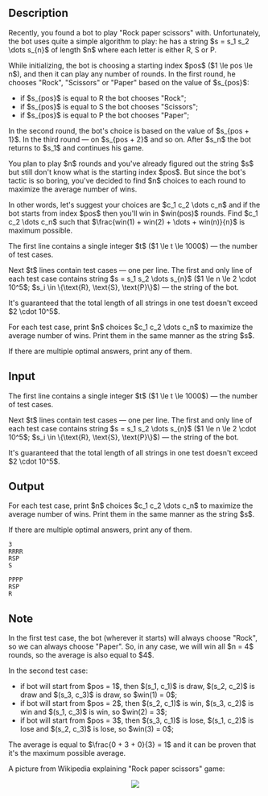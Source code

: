 ## Description

<div><p>Recently, you found a bot to play "Rock paper scissors" with. Unfortunately, the bot uses quite a simple algorithm to play: he has a string $s = s_1 s_2 \dots s_{n}$ of length $n$ where each letter is either <span class="tex-font-style-tt">R</span>, <span class="tex-font-style-tt">S</span> or <span class="tex-font-style-tt">P</span>.</p><p>While initializing, the bot is choosing a starting index $pos$ ($1 \le pos \le n$), and then it can play any number of rounds. In the first round, he chooses "Rock", "Scissors" or "Paper" based on the value of $s_{pos}$: </p><ul> <li> if $s_{pos}$ is equal to <span class="tex-font-style-tt">R</span> the bot chooses "Rock"; </li><li> if $s_{pos}$ is equal to <span class="tex-font-style-tt">S</span> the bot chooses "Scissors"; </li><li> if $s_{pos}$ is equal to <span class="tex-font-style-tt">P</span> the bot chooses "Paper"; </li></ul><p>In the second round, the bot's choice is based on the value of $s_{pos + 1}$. In the third round&nbsp;— on $s_{pos + 2}$ and so on. After $s_n$ the bot returns to $s_1$ and continues his game.</p><p>You plan to play $n$ rounds and you've already figured out the string $s$ but still don't know what is the starting index $pos$. But since the bot's tactic is so boring, you've decided to find $n$ choices to each round to maximize the average number of wins.</p><p>In other words, let's suggest your choices are $c_1 c_2 \dots c_n$ and if the bot starts from index $pos$ then you'll win in $win(pos)$ rounds. Find $c_1 c_2 \dots c_n$ such that $\frac{win(1) + win(2) + \dots + win(n)}{n}$ is maximum possible.</p></div><div class="input-specification"><p>The first line contains a single integer $t$ ($1 \le t \le 1000$)&nbsp;— the number of test cases.</p><p>Next $t$ lines contain test cases&nbsp;— one per line. The first and only line of each test case contains string $s = s_1 s_2 \dots s_{n}$ ($1 \le n \le 2 \cdot 10^5$; $s_i \in \{\text{R}, \text{S}, \text{P}\}$)&nbsp;— the string of the bot.</p><p>It's guaranteed that the total length of all strings in one test doesn't exceed $2 \cdot 10^5$.</p></div><div class="output-specification"><p>For each test case, print $n$ choices $c_1 c_2 \dots c_n$ to maximize the average number of wins. Print them in the same manner as the string $s$.</p><p>If there are multiple optimal answers, print any of them.</p></div>

## Input

<p>The first line contains a single integer $t$ ($1 \le t \le 1000$)&nbsp;— the number of test cases.</p><p>Next $t$ lines contain test cases&nbsp;— one per line. The first and only line of each test case contains string $s = s_1 s_2 \dots s_{n}$ ($1 \le n \le 2 \cdot 10^5$; $s_i \in \{\text{R}, \text{S}, \text{P}\}$)&nbsp;— the string of the bot.</p><p>It's guaranteed that the total length of all strings in one test doesn't exceed $2 \cdot 10^5$.</p>

## Output

<p>For each test case, print $n$ choices $c_1 c_2 \dots c_n$ to maximize the average number of wins. Print them in the same manner as the string $s$.</p><p>If there are multiple optimal answers, print any of them.</p>





```input1
3
RRRR
RSP
S
```




```output1
PPPP
RSP
R
```



## Note

<p>In the first test case, the bot (wherever it starts) will always choose "Rock", so we can always choose "Paper". So, in any case, we will win all $n = 4$ rounds, so the average is also equal to $4$.</p><p>In the second test case: </p><ul> <li> if bot will start from $pos = 1$, then $(s_1, c_1)$ is draw, $(s_2, c_2)$ is draw and $(s_3, c_3)$ is draw, so $win(1) = 0$; </li><li> if bot will start from $pos = 2$, then $(s_2, c_1)$ is win, $(s_3, c_2)$ is win and $(s_1, c_3)$ is win, so $win(2) = 3$; </li><li> if bot will start from $pos = 3$, then $(s_3, c_1)$ is lose, $(s_1, c_2)$ is lose and $(s_2, c_3)$ is lose, so $win(3) = 0$; </li></ul> The average is equal to $\frac{0 + 3 + 0}{3} = 1$ and it can be proven that it's the maximum possible average.<p>A picture from Wikipedia explaining "Rock paper scissors" game: </p><center> <img class="tex-graphics" src="file://Bg43nx8M.png" style="max-width: 100.0%;max-height: 100.0%;"> </center>
